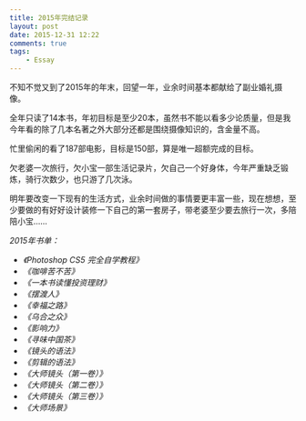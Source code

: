 ```yaml
--- 
title: 2015年完结记录
layout: post
date: 2015-12-31 12:22
comments: true
tags: 
    - Essay
---
```

不知不觉又到了2015年的年末，回望一年，业余时间基本都献给了副业婚礼摄像。

全年只读了14本书，年初目标是至少20本，虽然书不能以看多少论质量，但是我今年看的除了几本名著之外大部分还都是围绕摄像知识的，含金量不高。

忙里偷闲的看了187部电影，目标是150部，算是唯一超额完成的目标。

欠老婆一次旅行，欠小宝一部生活记录片，欠自己一个好身体，今年严重缺乏锻炼，骑行次数少，也只游了几次泳。

明年要改变一下现有的生活方式，业余时间做的事情要更丰富一些，现在想想，至少要做的有好好设计装修一下自己的第一套房子，带老婆至少要去旅行一次，多陪陪小宝……

*2015年书单：*

- *《Photoshop CS5 完全自学教程》*
- *《咖啡苦不苦》*  
- *《一本书读懂投资理财》*
- *《摆渡人》*  
- *《幸福之路》*
- *《乌合之众》*  
- *《影响力》*  
- *《寻味中国茶》*  
- *《镜头的语法》* 
- *《剪辑的语法》*  
- *《大师镜头（第一卷）》*  
- *《大师镜头（第二卷）》*  
- *《大师镜头（第三卷）》*  
- *《大师场景》* 